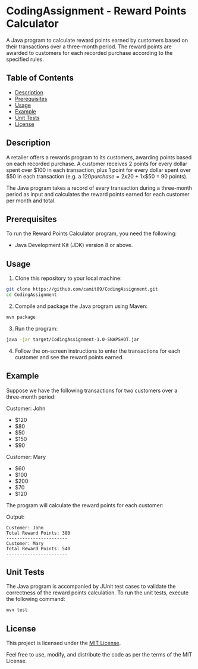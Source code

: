 # CodingAssignment - Reward Points Calculator

A Java program to calculate reward points earned by customers based on their transactions over a three-month period. The reward points are awarded to customers for each recorded purchase according to the specified rules.

## Table of Contents
- [Description](#description)
- [Prerequisites](#prerequisites)
- [Usage](#usage)
- [Example](#example)
- [Unit Tests](#unit-tests)
- [License](#license)

## Description

A retailer offers a rewards program to its customers, awarding points based on each recorded purchase. A customer receives 2 points for every dollar spent over $100 in each transaction, plus 1 point for every dollar spent over $50 in each transaction (e.g. a $120 purchase = 2x$20 + 1x$50 = 90 points).

The Java program takes a record of every transaction during a three-month period as input and calculates the reward points earned for each customer per month and total.

## Prerequisites

To run the Reward Points Calculator program, you need the following:

- Java Development Kit (JDK) version 8 or above.

## Usage

1. Clone this repository to your local machine:

```bash
git clone https://github.com/camit89/CodingAssignment.git
cd CodingAssignment
```

2. Compile and package the Java program using Maven:

```bash
mvn package
```

3. Run the program:

```bash
java -jar target/CodingAssignment-1.0-SNAPSHOT.jar
```

4. Follow the on-screen instructions to enter the transactions for each customer and see the reward points earned.

## Example

Suppose we have the following transactions for two customers over a three-month period:

Customer: John
- $120
- $80
- $50
- $150
- $90

Customer: Mary
- $60
- $100
- $200
- $70
- $120

The program will calculate the reward points for each customer:

Output:
```
Customer: John
Total Reward Points: 380
-----------------------
Customer: Mary
Total Reward Points: 540
-----------------------
```

## Unit Tests

The Java program is accompanied by JUnit test cases to validate the correctness of the reward points calculation. To run the unit tests, execute the following command:

```bash
mvn test
```

## License

This project is licensed under the [MIT License](LICENSE).

Feel free to use, modify, and distribute the code as per the terms of the MIT License.
